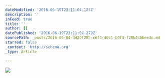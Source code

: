 ```yaml
---
dateModified: '2016-06-19T23:11:04.123Z'
description: ''
inFeed: true
title: ''
author: []
datePublished: '2016-06-19T23:11:04.270Z'
sourcePath: _posts/2016-06-04-d420f28b-c6f4-40c1-b0f3-f20b4cbbee3c.md
starred: false
_context: 'http://schema.org'
_type: Article

---
```

![](https://the-grid-user-content.s3-us-west-2.amazonaws.com/4992c5ce-55c3-4e48-a5ce-9ea9e2caa085.jpg)